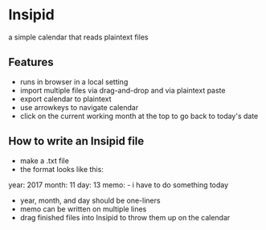 # Insipid
a simple calendar that reads plaintext files

## Features
- runs in browser in a local setting
- import multiple files via drag-and-drop and via plaintext paste
- export calendar to plaintext
- use arrowkeys to navigate calendar
- click on the current working month at the top to go back to today's date

## How to write an Insipid file
- make a .txt file
- the format looks like this:

year: 2017
month: 11
day: 13
memo: - i have to do something today
			
- year, month, and day should be one-liners
- memo can be written on multiple lines
- drag finished files into Insipid to throw them up on the calendar